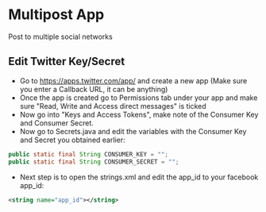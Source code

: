 Multipost App
===============
Post to multiple social networks

Edit Twitter Key/Secret
-------------------------
* Go to https://apps.twitter.com/app/ and create a new app (Make sure you enter a Callback URL, it can be anything)
* Once the app is created go to Permissions tab under your app and make sure "Read, Write and Access direct messages" is ticked
* Now go into "Keys and Access Tokens", make note of the Consumer Key and Consumer Secret.
* Now go to Secrets.java and edit the variables with the Consumer Key and Secret you obtained earlier:
```java
public static final String CONSUMER_KEY = "";
public static final String CONSUMER_SECRET = "";
```
* Next step is to open the strings.xml and edit the app_id to your facebook app_id:
```xml
<string name="app_id"></string>
```

